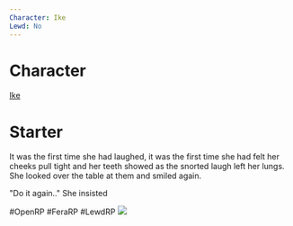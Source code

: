 ```yaml
---
Character: Ike
Lewd: No
---
```

# Character
[Ike](Ike.md)

# Starter
It was the first time she had laughed, it was the first time she had felt her cheeks pull tight and her teeth showed as the snorted laugh left her lungs. She looked over the table at them and smiled again.

"Do it again.." She insisted

  

#OpenRP #FeraRP #LewdRP 
![](FE1vU5tXwAAwA2Q%201.jpg)